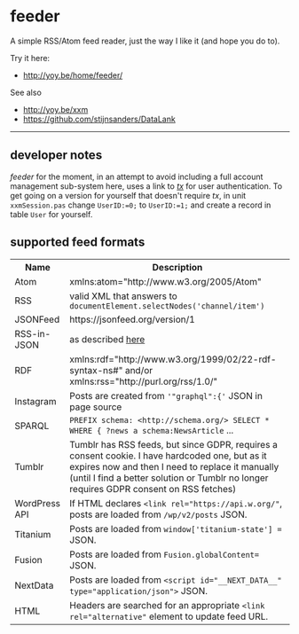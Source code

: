 # feeder
A simple RSS/Atom feed reader, just the way I like it (and hope you do to).

Try it here:
* http://yoy.be/home/feeder/

See also
* http://yoy.be/xxm
* https://github.com/stijnsanders/DataLank

----

## developer notes

_feeder_ for the moment, in an attempt to avoid including a full account management sub-system here, uses a link to [_tx_](https://github.com/stijnsanders/tx#tx) for user authentication. To get going on a version for yourself that doesn't require _tx_, in unit `xxmSession.pas` change `UserID:=0;` to `UserID:=1;` and create a record in table `User` for yourself.

## supported feed formats

<table>
<tr>
<th>Name</th>
<th>Description</th>
</tr>

<tr>
<td>Atom</td>
<td>xmlns:atom="http://www.w3.org/2005/Atom"</td>
</tr>

<tr>
<td>RSS</td>
<td>valid XML that answers to <code>documentElement.selectNodes('channel/item')</code></td>
</tr>

<tr>
<td>JSONFeed</td>
<td>https://jsonfeed.org/version/1</td>
</tr>

<tr>
<td>RSS-in-JSON</td>
<td>as described <a href="https://github.com/scripting/Scripting-News/blob/master/rss-in-json/README.md">here</a></td>
</tr>

<tr>
<td>RDF</td>
<td>xmlns:rdf="http://www.w3.org/1999/02/22-rdf-syntax-ns#" and/or xmlns:rss="http://purl.org/rss/1.0/"</td>
</tr>

<tr>
<td>Instagram</td>
<td>Posts are created from <code>'"graphql":{'</code> JSON in page source</td>
</tr>

<tr>
<td>SPARQL</td>
<td><code>PREFIX schema: &lt;http://schema.org/&gt; SELECT * WHERE { ?news a schema:NewsArticle</code> ...</td>
</td>
</tr>

<tr>
<td>Tumblr</td>
<td>Tumblr has RSS feeds, but since GDPR, requires a consent cookie. I have hardcoded one, but as it expires now and then I need to replace it manually (until I find a better solution or Tumblr no longer requires GDPR consent on RSS fetches)</td>
</tr>

<tr>
<td>WordPress API</td>
<td>If HTML declares <code>&lt;link rel="https://api.w.org/"</code>, posts are loaded from <code>/wp/v2/posts</code> JSON.</td>
</tr>

<tr>
<td>Titanium</td>
<td>Posts are loaded from <code>window['titanium-state'] = </code> JSON.</td>
</tr>

<tr>
<td>Fusion</td>
<td>Posts are loaded from <code>Fusion.globalContent=</code> JSON.</td>
</tr>

<tr>
<td>NextData</td>
<td>Posts are loaded from <code>&lt;script id="__NEXT_DATA__" type="application/json"&gt;</code> JSON.</td>
</tr>

<tr>
<td>HTML</td>
<td>Headers are searched for an appropriate <code>&lt;link rel="alternative"</code> element to update feed URL.</td>
</tr>

</table>